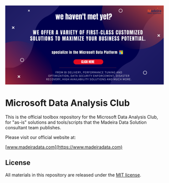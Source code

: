 [![Welcome - We are Madeira Data Solutions](banner_1024.png)](https://www.madeiradata.com)

# Microsoft Data Analysis Club

This is the official toolbox repository for the Microsoft Data Analysis Club, for "as-is" solutions and tools/scripts that the Madeira Data Solution consultant team publishes.

Please visit our official website at:

[www.madeiradata.com](https://www.madeiradata.com)

## License

All materials in this repository are released under the [MIT license](https://github.com/MadeiraData/microsoft-data-analysts-club/blob/master/LICENSE).
